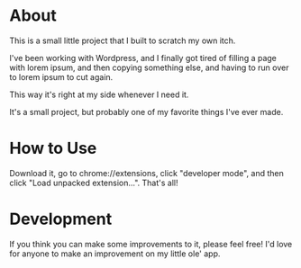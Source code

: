 # About

This is a small little project that I built to scratch my own itch.

I've been working with Wordpress, and I finally got tired of filling a page with lorem ipsum,
and then copying something else, and having to run over to lorem ipsum to cut again.

This way it's right at my side whenever I need it.

It's a small project, but probably one of my favorite things I've ever made.

# How to Use

Download it, go to chrome://extensions, click "developer mode", and then click "Load unpacked extension...". That's all!

# Development

If you think you can make some improvements to it, please feel free! I'd love for anyone to make an improvement on my little ole' app.
